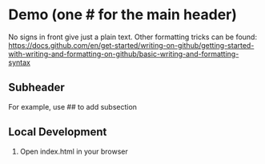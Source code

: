 # Demo (one # for the main header)

No signs in front give just a plain text. Other formatting tricks can be found: https://docs.github.com/en/get-started/writing-on-github/getting-started-with-writing-and-formatting-on-github/basic-writing-and-formatting-syntax 

## Subheader

For example, use ## to add subsection 

## Local Development

1. Open index.html in your browser